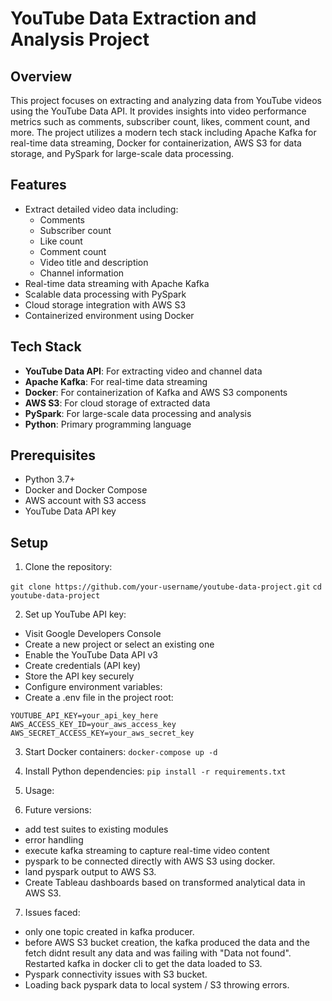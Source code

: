 # YouTube Data Extraction and Analysis Project

## Overview

This project focuses on extracting and analyzing data from YouTube videos using the YouTube Data API. It provides insights into video performance metrics such as comments, subscriber count, likes, comment count, and more. The project utilizes a modern tech stack including Apache Kafka for real-time data streaming, Docker for containerization, AWS S3 for data storage, and PySpark for large-scale data processing.

## Features

- Extract detailed video data including:
  - Comments
  - Subscriber count
  - Like count
  - Comment count
  - Video title and description
  - Channel information
- Real-time data streaming with Apache Kafka
- Scalable data processing with PySpark
- Cloud storage integration with AWS S3
- Containerized environment using Docker

## Tech Stack

- **YouTube Data API**: For extracting video and channel data
- **Apache Kafka**: For real-time data streaming
- **Docker**: For containerization of Kafka and AWS S3 components
- **AWS S3**: For cloud storage of extracted data
- **PySpark**: For large-scale data processing and analysis
- **Python**: Primary programming language

## Prerequisites

- Python 3.7+
- Docker and Docker Compose
- AWS account with S3 access
- YouTube Data API key

## Setup

1. Clone the repository:

`git clone https://github.com/your-username/youtube-data-project.git`
`cd youtube-data-project`

2. Set up YouTube API key:
- Visit Google Developers Console
- Create a new project or select an existing one
- Enable the YouTube Data API v3
- Create credentials (API key)
- Store the API key securely
- Configure environment variables:
- Create a .env file in the project root:

`YOUTUBE_API_KEY=your_api_key_here`
`AWS_ACCESS_KEY_ID=your_aws_access_key`
`AWS_SECRET_ACCESS_KEY=your_aws_secret_key`

3. Start Docker containers:
`docker-compose up -d`

4. Install Python dependencies:
`pip install -r requirements.txt`

5. Usage:

6. Future versions:
- add test suites to existing modules
- error handling
- execute kafka streaming to capture real-time video content
- pyspark to be connected directly with AWS S3 using docker.
- land pyspark output to AWS S3.
- Create Tableau dashboards based on transformed analytical data in AWS S3.

7. Issues faced:
- only one topic created in kafka producer.
- before AWS S3 bucket creation, the kafka produced the data and the fetch didnt result any data and was failing with "Data not found". Restarted kafka in docker cli to get the data loaded to S3.
- Pyspark connectivity issues with S3 bucket.
- Loading back pyspark data to local system / S3 throwing errors.

